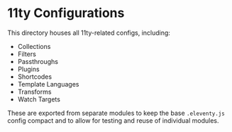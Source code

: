 # 11ty Configurations

This directory houses all 11ty-related configs, including:

-   Collections
-   Filters
-   Passthroughs
-   Plugins
-   Shortcodes
-   Template Languages
-   Transforms
-   Watch Targets

These are exported from separate modules to keep the base `.eleventy.js` config compact and to allow for testing and reuse of individual modules.
